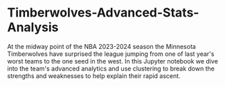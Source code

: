 # Timberwolves-Advanced-Stats-Analysis
At the midway point of the NBA 2023-2024 season the Minnesota Timberwolves have surprised the league jumping from one of last year's worst teams to the one seed in the west. In this Jupyter notebook we dive into the team's advanced analytics and use clustering to break down the strengths and weaknesses to help explain their rapid ascent.
